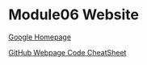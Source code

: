 # Module06 Website

[Google Homepage](https://www.google.com "Google Homepage")

[GitHub Webpage Code CheatSheet](https://github.com/adam-p/markdown-here/wiki/Markdown-Cheatsheet)
